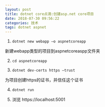 ```yaml
---
layout: post
title: dotnet core点滴:创建asp.net core项目
date: 2018-07-30 09:56:22
categories: 技术
tags: dotnet aspnet
---
```


1. `dotnet new webapp –o aspnetcoreapp`

新建webapp类型的项目到aspnetcoreaspp文件夹

2. `cd aspnetcoreapp`

3. `dotnet dev-certs https –trust`

为项目创建https的证书，并信任这个证书

4. `dotnet run`

5. 浏览 https://localhost:5001
